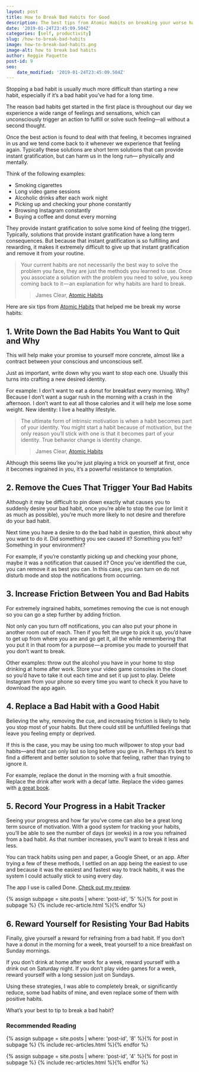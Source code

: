 ```yaml
---
layout: post
title: How to Break Bad Habits for Good
description: The best tips from Atomic Habits on breaking your worse habits
date: '2019-01-24T23:45:09.504Z'
categories: [self, productivity]
slug: /how-to-break-bad-habits
image: how-to-break-bad-habits.png
image-alt: how to break bad habits
author: Reggie Paquette
post-id: 9
seo:
    date_modified: '2019-01-24T23:45:09.504Z'
---
```


Stopping a bad habit is usually much more difficult than starting a new habit, especially if it’s a bad habit you’ve had for a long time.

The reason bad habits get started in the first place is throughout our day we experience a wide range of feelings and sensations, which can unconsciously trigger an action to fulfill or solve such feeling—all without a second thought.

Once the best action is found to deal with that feeling, it becomes ingrained in us and we tend come back to it whenever we experience that feeling again. Typically these solutions are short term solutions that can provide instant gratification, but can harm us in the long run— physically and mentally.

Think of the following examples:

*   Smoking cigarettes
*   Long video game sessions
*   Alcoholic drinks after each work night
*   Picking up and checking your phone constantly
*   Browsing Instagram constantly
*   Buying a coffee and donut every morning

They provide instant gratification to solve some kind of feeling (the trigger). Typically, solutions that provide instant gratification have a long term consequences. But because that instant gratification is so fulfilling and rewarding, it makes it extremely difficult to give up that instant gratification and remove it from your routine.

> Your current habits are not necessarily the best way to solve the problem you face, they are just the methods you learned to use. Once you associate a solution with the problem you need to solve, you keep coming back to it — an explanation for why habits are hard to break.
>
> > James Clear, [Atomic Habits](/atomic-habits-review-notes-lessons)

Here are six tips from [Atomic Habits](/atomic-habits-review-notes-lessons) that helped me be break my worse habits:

## 1\. Write Down the Bad Habits You Want to Quit and Why

This will help make your promise to yourself more concrete, almost like a contract between your conscious and unconscious self.

Just as important, write down why you want to stop each one. Usually this turns into crafting a new desired identity.

For example: I don’t want to eat a donut for breakfast every morning. Why? Because I don’t want a sugar rush in the morning with a crash in the afternoon. I don’t want to eat all those calories and it will help me lose some weight. New identity: I live a healthy lifestyle.

> The ultimate form of intrinsic motivation is when a habit becomes part of your identity. You might start a habit because of motivation, but the only reason you’ll stick with one is that it becomes part of your identity. True behavior change is identity change.
>
> > James Clear, [Atomic Habits](/atomic-habits-review-notes-lessons)

Although this seems like you’re just playing a trick on yourself at first, once it becomes ingrained in you, it’s a powerful resistance to temptation.

## 2\. Remove the Cues That Trigger Your Bad Habits

Although it may be difficult to pin down exactly what causes you to suddenly desire your bad habit, once you’re able to stop the cue (or limit it as much as possible), you’re much more likely to not desire and therefore do your bad habit.

Next time you have a desire to do the bad habit in question, think about why you want to do it. Did something you see caused it? Something you felt? Something in your environment?

For example, if you’re constantly picking up and checking your phone, maybe it was a notification that caused it? Once you’ve identified the cue, you can remove it as best you can. In this case, you can turn on do not disturb mode and stop the notifications from occurring.

## 3\. Increase Friction Between You and Bad Habits

For extremely ingrained habits, sometimes removing the cue is not enough so you can go a step further by adding friction.

Not only can you turn off notifications, you can also put your phone in another room out of reach. Then if you felt the urge to pick it up, you’d have to get up from where you are and go get it, all the while remembering that you put it in that room for a purpose — a promise you made to yourself that you don’t want to break.

Other examples: throw out the alcohol you have in your home to stop drinking at home after work. Store your video game consoles in the closet so you’d have to take it out each time and set it up just to play. Delete Instagram from your phone so every time you want to check it you have to download the app again.

## 4\. Replace a Bad Habit with a Good Habit

Believing the why, removing the cue, and increasing friction is likely to help you stop most of your habits. But there could still be unfulfilled feelings that leave you feeling empty or deprived.

If this is the case, you may be using too much willpower to stop your bad habits—and that can only last so long before you give in. Perhaps it’s best to find a different and better solution to solve that feeling, rather than trying to ignore it.

For example, replace the donut in the morning with a fruit smoothie. Replace the drink after work with a decaf latte. Replace the video games with [a great book](/book-notes).

## 5\. Record Your Progress in a Habit Tracker

Seeing your progress and how far you’ve come can also be a great long term source of motivation. With a good system for tracking your habits, you’ll be able to see the number of days (or weeks) in a row you refrained from a bad habit. As that number increases, you’ll want to break it less and less.

You can track habits using pen and paper, a Google Sheet, or an app. After trying a few of these methods, I settled on an app being the easiest to use and because it was the easiest and fastest way to track habits, it was the system I could actually stick to using every day.

The app I use is called Done. [Check out my review](/done-review-of-my-favorite-habit-tracking-app).

{% assign subpage = site.posts | where: 'post-id', '5' %}{% for post in subpage %} {% include rec-article.html %}{% endfor %}

## 6\. Reward Yourself for Resisting Your Bad Habits

Finally, give yourself a reward for refraining from a bad habit. If you don’t have a donut in the morning for a week, treat yourself to a nice breakfast on Sunday mornings.

If you don’t drink at home after work for a week, reward yourself with a drink out on Saturday night. If you don’t play video games for a week, reward yourself with a long session just on Sundays.

Using these strategies, I was able to completely break, or significantly reduce, some bad habits of mine, and even replace some of them with positive habits.

What’s your best to tip to break a bad habit?

### Recommended Reading

{% assign subpage = site.posts | where: 'post-id', '8' %}{% for post in subpage %} {% include rec-articles.html %}{% endfor %}

{% assign subpage = site.posts | where: 'post-id', '4' %}{% for post in subpage %} {% include rec-articles.html %}{% endfor %}
